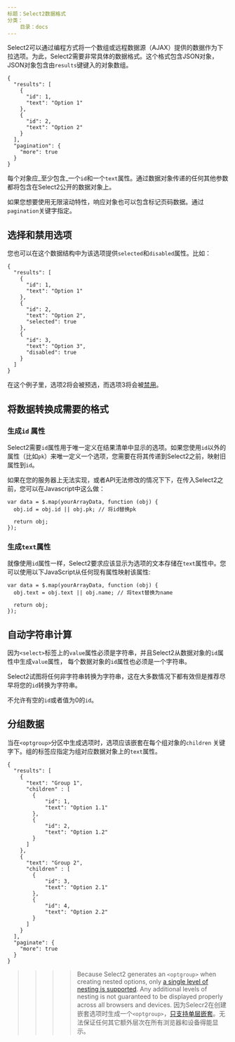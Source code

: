 ```yaml
---
标题：Select2数据格式
分类：
    目录：docs
---
```


Select2可以通过编程方式将一个数组或远程数据源（AJAX）提供的数据作为下拉选项。为此，Select2需要非常具体的数据格式。这个格式包含JSON对象，JSON对象包含由`results`键键入的对象数组。

```
{
  "results": [
    {
      "id": 1,
      "text": "Option 1"
    },
    {
      "id": 2,
      "text": "Option 2"
    }
  ],
  "pagination": {
    "more": true
  }
}
```

每个对象应_至少包含_一个`id`和一个`text`属性。通过数据对象传递的任何其他参数都将包含在Select2公开的数据对象上。

如果您想要使用无限滚动特性，响应对象也可以包含标记页码数据。通过`pagination`关键字指定。

## 选择和禁用选项

您也可以在这个数据结构中为该选项提供`selected`和`disabled`属性。比如：
 
```
{
  "results": [
    {
      "id": 1,
      "text": "Option 1"
    },
    {
      "id": 2,
      "text": "Option 2",
      "selected": true
    },
    {
      "id": 3,
      "text": "Option 3",
      "disabled": true
    }
  ]
}
```

在这个例子里，选项2将会被预选，而选项3将会被[禁用](/options#disabling-options)。

## 将数据转换成需要的格式

### 生成`id` 属性

Select2需要`id`属性用于唯一定义在结果清单中显示的选项。如果您使用`id`以外的属性（比如`pk`）来唯一定义一个选项，您需要在将其传递到Select2之前，映射旧属性到`id`。

如果在您的服务器上无法实现，或者API无法修改的情况下下，在传入Select2之前，您可以在Javascript中这么做：

```
var data = $.map(yourArrayData, function (obj) {
  obj.id = obj.id || obj.pk; // 将id替换pk

  return obj;
});
```

### 生成`text`属性

就像使用`id`属性一样，Select2要求应该显示为选项的文本存储在`text`属性中。您可以使用以下JavaScript从任何现有属性映射该属性:

```
var data = $.map(yourArrayData, function (obj) {
  obj.text = obj.text || obj.name; // 将text替换为name

  return obj;
});
```

## 自动字符串计算

因为`<select>`标签上的`value`属性必须是字符串，并且Select2从数据对象的`id`属性中生成`value`属性， 每个数据对象的`id`属性也必须是一个字符串。

Select2试图将任何非字符串转换为字符串，这在大多数情况下都有效但是推荐尽早将您的`id`转换为字符串。

不允许有空的`id`或者值为0的`id`。

## 分组数据

当在`<optgroup>`分区中生成选项时，选项应该嵌套在每个组对象的`children` 关键字下。组的标签应指定为组对应数据对象上的`text`属性。
```
{
  "results": [
    { 
      "text": "Group 1", 
      "children" : [
        {
            "id": 1,
            "text": "Option 1.1"
        },
        {
            "id": 2,
            "text": "Option 1.2"
        }
      ]
    },
    { 
      "text": "Group 2", 
      "children" : [
        {
            "id": 3,
            "text": "Option 2.1"
        },
        {
            "id": 4,
            "text": "Option 2.2"
        }
      ]
    }
  ],
  "paginate": {
    "more": true
  }
}
```

>>>> Because Select2 generates an `<optgroup>` when creating nested options, only [a single level of nesting is supported](/options#dropdown-option-groups). Any additional levels of nesting is not guaranteed to be displayed properly across all browsers and devices. 因为Selecr2在创建嵌套选项时生成一个`<optgroup>`，[只支持单层嵌套](/options#dropdown-option-groups)。无法保证任何其它额外层次在所有浏览器和设备得能显示。
